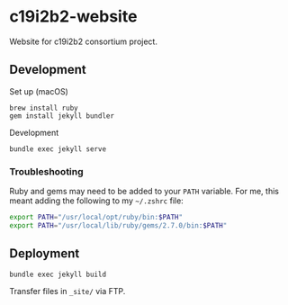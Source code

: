 # c19i2b2-website
Website for c19i2b2 consortium project.

## Development

Set up (macOS)

```
brew install ruby
gem install jekyll bundler
```

Development

```
bundle exec jekyll serve
```

### Troubleshooting

Ruby and gems may need to be added to your `PATH` variable.
For me, this meant adding the following to my `~/.zshrc` file:

```sh
export PATH="/usr/local/opt/ruby/bin:$PATH"
export PATH="/usr/local/lib/ruby/gems/2.7.0/bin:$PATH"
```

## Deployment

```
bundle exec jekyll build
```

Transfer files in `_site/` via FTP.